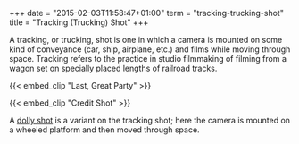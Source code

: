 +++
date = "2015-02-03T11:58:47+01:00"
term = "tracking-trucking-shot"
title = "Tracking (Trucking) Shot"
+++

A tracking, or trucking, shot is one in which a camera is mounted on
some kind of conveyance (car, ship, airplane, etc.) and films while
moving through space. <!--more-->Tracking refers to the practice in studio
filmmaking of filming from a wagon set on specially placed lengths of
railroad tracks.


{{< embed_clip "Last, Great Party" >}}

{{< embed_clip "Credit Shot" >}}

A [dolly shot](../dolly-shot/) is a variant on the tracking shot; here
the camera is mounted on a wheeled platform and then moved through
space.
